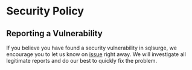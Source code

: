 # Security Policy

<!--
## Supported Versions

Use this section to tell people about which versions of your project are
currently being supported with security updates.

| Version | Supported          |
| ------- | ------------------ |
| 5.1.x   | :white_check_mark: |
| 5.0.x   | :x:                |
| 4.0.x   | :white_check_mark: |
| < 4.0   | :x:                |
-->

## Reporting a Vulnerability

If you believe you have found a security vulnerability in sqlsurge, we encourage you to let us know on [issue](https://github.com/senkenn/sqlsurge/issues) right away. We will investigate all legitimate reports and do our best to quickly fix the problem.
